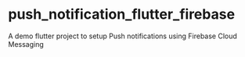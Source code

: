 # push_notification_flutter_firebase
A demo flutter project to setup Push notifications using Firebase Cloud Messaging
